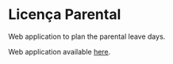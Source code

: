 # Licença Parental
Web application to plan the parental leave days.

Web application available [here](https://nancruz.github.io/licenca-parental/).
